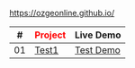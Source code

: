 https://ozgeonline.github.io/
<!DOCTYPE html>
<html lang="en">
  <head>
    <title>Demo Test</title>
    <style>
      .head{
        color:red;
      }
    </style>
  </head>

  <body>
<table>
  <thead>
    <tr>
      <th>#</th>
      <th class="head">Project</th>
      <th>Live Demo</th>
    </tr>
  </thead>
  <tbody>
    <tr>
      <td>01</td>
      <td><a href="https://github.com/">Test1</a></td>
      <td><a href="#">Test Demo</a></td>
    </tr>
  </tbody>
</table>
    
  </body>
</html>


